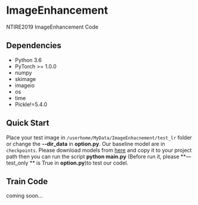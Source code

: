 # ImageEnhancement

NTIRE2019 ImageEnhancement Code

## Dependencies

- Python 3.6
- PyTorch >= 1.0.0
- numpy
- skimage
- imageio
- os
- time
- Pickle!=5.4.0

## Quick Start

Place your test image in ``/userhome/MyData/ImageEnhacnement/test_lr`` folder or change the **--dir_data** in **option.py**. Our baseline model are in ``checkpoints``. Please download models  from [here](https://drive.google.com/drive/folders/1RZ1LcLeXAbeSUvlsovccpi-WJTYBpbv2?usp=sharing) and copy it to your project path then you can run the script **python main.py** (Before run it, please **—test_only ** is True in **option.py**)to test our codel.

## Train Code

coming soon...
